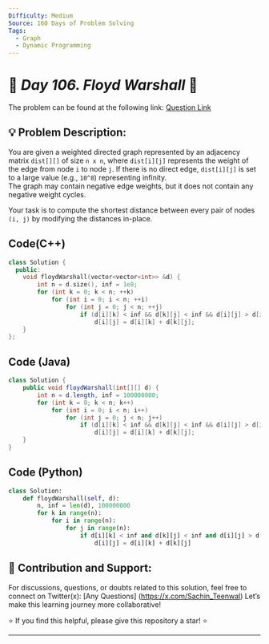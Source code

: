 ```yaml
---
Difficulty: Medium
Source: 160 Days of Problem Solving
Tags:
  - Graph
  - Dynamic Programming
---
```


# 🚀 _Day 106. Floyd Warshall_ 🧠


The problem can be found at the following link: [Question Link](https://www.geeksforgeeks.org/batch/gfg-160-problems/track/graph-gfg-160/problem/implementing-floyd-warshall2042)  



## 💡 **Problem Description:**

You are given a weighted directed graph represented by an adjacency matrix `dist[][]` of size `n x n`, where `dist[i][j]` represents the weight of the edge from node `i` to node `j`. If there is no direct edge, `dist[i][j]` is set to a large value (e.g., `10^8`) representing infinity.  
The graph may contain negative edge weights, but it does not contain any negative weight cycles.

Your task is to compute the shortest distance between every pair of nodes `(i, j)` by modifying the distances in-place.


## Code(C++)
```cpp
class Solution {
  public:
    void floydWarshall(vector<vector<int>> &d) {
        int n = d.size(), inf = 1e8;
        for (int k = 0; k < n; ++k)
            for (int i = 0; i < n; ++i)
                for (int j = 0; j < n; ++j)
                    if (d[i][k] < inf && d[k][j] < inf && d[i][j] > d[i][k] + d[k][j])
                        d[i][j] = d[i][k] + d[k][j];
    }
};
```

## Code (Java)

```java
class Solution {
    public void floydWarshall(int[][] d) {
        int n = d.length, inf = 100000000;
        for (int k = 0; k < n; k++)
            for (int i = 0; i < n; i++)
                for (int j = 0; j < n; j++)
                    if (d[i][k] < inf && d[k][j] < inf && d[i][j] > d[i][k] + d[k][j])
                        d[i][j] = d[i][k] + d[k][j];
    }
}
```

## Code (Python)

```python
class Solution:
    def floydWarshall(self, d):
        n, inf = len(d), 100000000
        for k in range(n):
            for i in range(n):
                for j in range(n):
                    if d[i][k] < inf and d[k][j] < inf and d[i][j] > d[i][k] + d[k][j]:
                        d[i][j] = d[i][k] + d[k][j]
```



## 🎯 **Contribution and Support:**

For discussions, questions, or doubts related to this solution, feel free to connect on Twitter(x): [Any Questions] (https://x.com/Sachin_Teenwal) Let’s make this learning journey more collaborative!

⭐ If you find this helpful, please give this repository a star! ⭐

---

